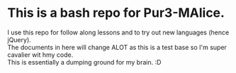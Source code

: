 # This is a bash repo for Pur3-MAlice. 

I use this repo for follow along lessons and to try out new languages (hence jQuery). <br />
The documents in here will change ALOT as this is a test base so I'm super cavalier wit hmy code. <br />
This is essentially a dumping ground for my brain. :D  
